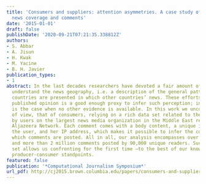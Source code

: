 ```yaml
---
title: 'Consumers and suppliers: attention asymmetries. A case study of Al Jazeera’s
  news coverage and comments'
date: '2015-01-01'
draft: false
publishDate: '2020-09-21T07:21:35.338812Z'
authors:
- S. Abbar
- A. Jisun
- H. Kwak
- M. Yacine
- B. H. Javier
publication_types:
- 1
abstract: In the last decades researchers have devoted a fair amount of effort to
  understand the news geography, i.e. a description of the general patterns for which
  countries are presented in which other countries’ news. These efforts presume that
  published opinion is a good enough proxy to infer such perception; indeed, that
  is the case when no other evidence is available. In this work we uncover a new point
  of view, that of consumers, relying on a rich data set related to the comments posted
  by users on the largest news media organization in the Middle East region, namely
  Aljazeera Network. Each comment comes with a body content, a unique identifier of
  the user, and her IP address, which makes it possible to infer the countries from
  which comments are posted. All in all, our analysis encompasses over 20,000 articles
  and more than 2 million comments posted by 90,000 unique readers. Such a rich data
  set allows us confronting for the first time –to the best of our knowledge– the
  producer-consumer standpoints.
featured: false
publication: '*Computational Journalism Symposium*'
url_pdf: http://cj2015.brown.columbia.edu/papers/consumers-and-suppliers.pdf
---
```



